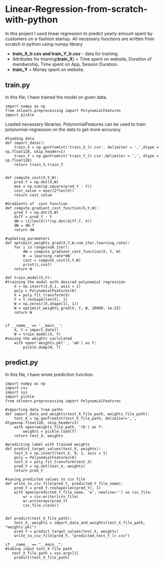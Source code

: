 # Linear-Regression-from-scratch-with-python
In this project I used linear regression to predict yearly amount spent by customers on e-fashion startup. All necessary functions are written from scratch in python using numpy library

- **train_X_lr.csv and train_Y_lr.csv** - data for training
- Attributes for trianing(**train_X**) = Time spent on website, Duration of membership, Time spent on App, Session Duration.
- **train_Y** = Money spent on website.

## train.py

In this file, I have trained the model on given data.
```python3
import numpy as np
from sklearn.preprocessing import PolynomialFeatures
import pickle
```
Loaded necessary libraries. PolynomialFeatures can be used to train polynomial-regression on the data to get more accuracy.

```python3
#loading data
def import_data():
    train_X = np.genfromtxt('train_X_lr.csv', delimiter = ',',dtype = np.float128, skip_header=1)
    train_Y = np.genfromtxt('train_Y_lr.csv',delimiter = ',', dtype = np.float128)
    return train_X,train_Y
```

```python3

def compute_cost(X,Y,W):
    pred_Y = np.dot(X,W)
    mse = np.sum(np.square(pred_Y - Y))
    cost_value = mse/(2*len(X))
    return cost_value
```
```python3
#Gradients of  cost function
def compute_gradient_cost_function(X,Y,W):
    pred_Y = np.dot(X,W)
    diff = pred_Y - Y
    dW = (1/len(X))*(np.dot(diff.T, X))
    dW = dW.T
    return dW
```
```python3
#updating parameters
def optimist_weights_grad(X,Y,W,num_iter,learning_rate):
    for i in range(num_iter):
        dW = compute_gradient_cost_function(X, Y, W) 
        W -= learning_rate*dW
        cost = compute_cost(X,Y,W)
        print(i,cost)
    return W
```
```python3
def train_model(X,Y):
#training the model with desired polynomial regression
    X = np.insert(X,0,1, axis = 1)
    poly = PolynomialFeatures(6)
    X = poly.fit_transform(X)
    Y = Y.reshape(len(X), 1)
    W = np.zeros((X.shape[1], 1))
    W = optimist_weights_grad(X, Y, W, 20000, 1e-23)
    return W
```    
        
```python3

if __name__ == '__main__':
    X, Y = import_data()
    W = train_model(X, Y)
#saving the weights caclulated
    with open('weights.pkl' , 'wb') as f:
        pickle.dump(W, f)
```  

## predict.py

In this file, I have wrote prediction  function.

```python3
import numpy as np
import csv
import sys
import pickle
from sklearn.preprocessing import PolynomialFeatures
```
```python3
#importing data from paths
def import_data_and_weights(test_X_file_path, weights_file_path):
    test_X = np.genfromtxt(test_X_file_path, delimiter=',', dtype=np.float128, skip_header=1)
    with open(weights_file_path, 'rb') as f:
        weights = pickle.load(f)
    return test_X, weights
```
```python3
#predicting label with trained weights
def predict_target_values(test_X, weights):
    test_X = np.insert(test_X, 0, 1, axis = 1)
    poly = PolynomialFeatures(6)
    test_X = poly.fit_transform(test_X)
    pred_Y = np.dot(test_X, weights)
    return pred_Y
```
```python3
#saving predicted values to csv file
def write_to_csv_file(pred_Y, predicted_Y_file_name):
    pred_Y = pred_Y.reshape(len(pred_Y), 1)
    with open(predicted_Y_file_name, 'w', newline='') as csv_file:
        wr = csv.writer(csv_file)
        wr.writerows(pred_Y)
        csv_file.close()
```
```python3

def predict(test_X_file_path):
    test_X, weights = import_data_and_weights(test_X_file_path, "weights.pkl")
    pred_Y = predict_target_values(test_X, weights)
    write_to_csv_file(pred_Y, "predicted_test_Y_lr.csv")
```
```python3
if __name__ == "__main__":
#taking input test_X file path   
   test_X_file_path = sys.argv[1]
    predict(test_X_file_path)
```


